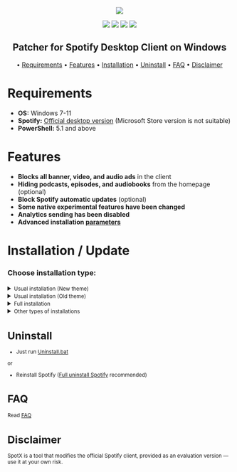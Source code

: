 <p align="center">
  <a href="https://github.com/SpotX-Official/SpotX/releases"><img src="https://spotx-official.github.io/images/logos/logo.png" /></a>
</p>

<p align="center">
  <a href="https://t.me/spotify_windows_mod"><img src="https://spotx-official.github.io/images/shields/SpotX_Channel.svg"></a>
  <a href="https://t.me/SpotxCommunity"><img src="https://spotx-official.github.io/images/shields/SpotX_Community.svg"></a>
  <a href="https://github.com/SpotX-Official/SpotX-Bash"><img src="https://spotx-official.github.io/images/shields/SpotX_for_Mac&Linux.svg"></a>
  <a href="https://telegra.ph/SpotX-FAQ-09-19"><img src="https://spotx-official.github.io/images/shields/faq.svg"></a>
</p>

<h2> 
  <div align="center">
    <b>Patcher for Spotify Desktop Client on Windows </b>
  </div> 
</h2>

<p align="center"> •
  <a href="#requirements">Requirements</a> •
  <a href="#features">Features</a> •
  <a href="#installation--update">Installation</a> •
  <a href="#uninstall">Uninstall</a> •
  <a href="#faq">FAQ</a> •
  <a href="#disclaimer">Disclaimer</a>
</p>

<h1 id="requirements">Requirements</h1>

- **OS:** Windows 7-11
- **Spotify:** [Official desktop version](https://loadspot.pages.dev) (Microsoft Store version is not suitable)
- **PowerShell:** 5.1 and above

<h1 id="features">Features</h1>

- **Blocks all banner, video, and audio ads** in the client
- **Hiding podcasts, episodes, and audiobooks** from the homepage (optional)
- **Block Spotify automatic updates** (optional)
- **Some native experimental features have been changed**
- **Analytics sending has been disabled** 
- **Advanced installation [parameters](https://github.com/SpotX-Official/SpotX/discussions/60)**

<h1 id="installation--update">Installation / Update</h1>
<h3>Choose installation type:</h3>
<details>
<summary><small>Usual installation (New theme)</small></summary><p>
  
  #### During installation, you need to confirm some actions, also contains:
  
  - New theme activated (new right and left sidebar, some cover change)
  - All [experimental features](https://github.com/SpotX-Official/SpotX/discussions/50) included

  <h4> </h4>
  
#### Just download and run [Install_New_theme.bat](https://raw.githack.com/amd64fox/SpotX/main/Install_New_theme.bat)

or

#### Run The following command in PowerShell:

```ps1
iex "& { $(iwr -useb 'https://raw.githubusercontent.com/SpotX-Official/SpotX/refs/heads/main/run.ps1') } -new_theme -block_update_on"
```

#### mirror

```ps1
iex "& { $(iwr -useb 'https://spotx-official.github.io/SpotX/run.ps1') } -m -new_theme -block_update_on"
```

</details>
  

<details>
<summary><small>Usual installation (Old theme)</small></summary><p>
  
  #### During installation, you need to confirm some actions, also contains:
  - Forced installation of version 1.2.13 (since the old theme was removed in subsequent versions)
  - Old theme activated
  - Automatic blocking of Spotify updates
  - All [experimental features](https://github.com/SpotX-Official/SpotX/discussions/50) included

  <h4> </h4>
  
#### Just download and run [Install_Old_theme.bat](https://raw.githack.com/amd64fox/SpotX/main/Install_Old_theme.bat)

or

#### Run The following command in PowerShell:

```ps1
iex "& { $(iwr -useb 'https://raw.githubusercontent.com/SpotX-Official/SpotX/refs/heads/main/run.ps1') } -v 1.2.13.661.ga588f749-4064 -confirm_spoti_recomended_over -block_update_on"
```

#### mirror

```ps1
iex "& { $(iwr -useb 'https://spotx-official.github.io/SpotX/run.ps1') } -m -v 1.2.13.661.ga588f749-4064 -confirm_spoti_recomended_over -block_update_on"
```

</details>
 
<details>
<summary><small>Full installation</small></summary><p>
  
  <h4>Full installation without confirmation, what does it do?</h4> 
  
  - New theme activated (new right and left sidebar, some cover change)
  - Hiding podcasts/episodes/audiobooks from the homepage
  - Activated [static theme](https://github.com/SpotX-Official/SpotX/discussions/50#discussioncomment-4096066) <kbd>spotify</kbd> for lyrics
  - Hiding [ad-like sections](https://github.com/SpotX-Official/SpotX/discussions/50#discussioncomment-4478943)
  - All [experimental features](https://github.com/SpotX-Official/SpotX/discussions/50) included
  - Removal of Spotify MS if it was found 
  - Installation of the recommended version of Spotify (if another client has already been found, it will be installed over) 
  - Blocking of Spotify updates
  - After the installation is completed, the client will autorun.
  
<h4> </h4>

#### Just download and run [Install_Auto.bat](https://raw.githack.com/amd64fox/SpotX/main/scripts/Install_Auto.bat)

or

#### Run The following command in PowerShell:

```ps1
iex "& { $(iwr -useb 'https://raw.githubusercontent.com/SpotX-Official/SpotX/refs/heads/main/run.ps1') } -confirm_uninstall_ms_spoti -confirm_spoti_recomended_over -podcasts_off -block_update_on -start_spoti -new_theme -adsections_off -lyrics_stat spotify"
```

#### mirror

```ps1
iex "& { $(iwr -useb 'https://spotx-official.github.io/SpotX/run.ps1') } -m -confirm_uninstall_ms_spoti -confirm_spoti_recomended_over -podcasts_off -block_update_on -start_spoti -new_theme -adsections_off -lyrics_stat spotify"
```

</details>

<details>
<summary><small>Other types of installations</summary><p>

<details>
<summary><small>Installation for premium</small></summary><p>
  
  #### Usual installation only without ad blocking, for those who have a premium account, also contains:
  
  - New theme activated (new right and left sidebar, some cover change)
  - Disabled only audio ads in podcasts
  - All [experimental features](https://github.com/SpotX-Official/SpotX/discussions/50) included

  <h4> </h4>
  
#### Just download and run [Install_Prem.bat](https://raw.githack.com/amd64fox/SpotX/main/scripts/Install_Prem.bat)

or

#### Run The following command in PowerShell:

```ps1
iex "& { $(iwr -useb 'https://raw.githubusercontent.com/SpotX-Official/SpotX/refs/heads/main/run.ps1') } -premium -new_theme -block_update_on"
```

#### mirror

```ps1
iex "& { $(iwr -useb 'https://spotx-official.github.io/SpotX/run.ps1') } -m -premium -new_theme -block_update_on"
```

</details>

<details>
<summary><small>Installing with parameters</small></summary><p>

You can specify various parameters for a more flexible installation, more [details here](https://github.com/SpotX-Official/SpotX/discussions/60)

</details>

</details>

<h1 id="uninstall">Uninstall</h1>

- Just run [Uninstall.bat](https://raw.githack.com/amd64fox/SpotX/main/Uninstall.bat)

or

- Reinstall Spotify ([Full uninstall Spotify](https://github.com/amd64fox/Uninstall-Spotify) recommended)

<h1 id="faq">FAQ</h1>

 Read [FAQ](https://telegra.ph/SpotX-FAQ-09-19)

<h1 id="disclaimer">Disclaimer</h1>

SpotX is a tool that modifies the official Spotify client, provided as an evaluation version — use it at your own risk.
